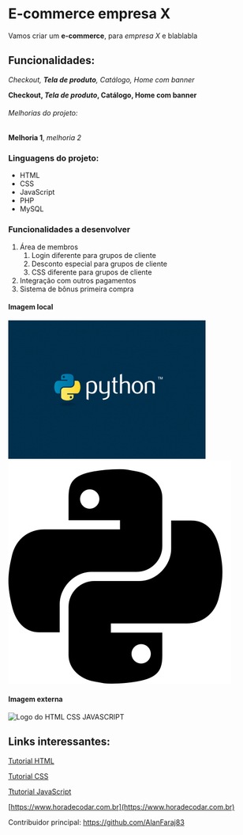 # E-commerce empresa X

Vamos criar um **e-commerce**, para *empresa X* e blablabla

## Funcionalidades:

_Checkout, **Tela de produto**, Catálogo, Home com banner_

**Checkout, _Tela de produto_, Catálogo, Home com banner**

###### Melhorias do projeto:

__Melhoria 1__, _melhoria 2_

### Linguagens do projeto:

* HTML
* CSS
* JavaScript
* PHP
* MySQL
  
### Funcionalidades a desenvolver

1. Área de membros
   1. Login diferente para grupos de cliente
   2. Desconto especial para grupos de cliente
   3. CSS diferente para grupos de cliente
2. Integração com outros pagamentos
3. Sistema de bônus primeira compra
   
#### Imagem local

![Logo do Pyton](img/PYTHON-400x280.png)
![Logo do Python2](img/python.png)

#### Imagem externa
![Logo do HTML CSS JAVASCRIPT](https://thumbs.dreamstime.com/b/grupo-do-%C3%ADcone-de-html-css-js-logotipo-desenvolvimento-da-web-e-javascript-s%C3%ADmbolo-programa%C3%A7%C3%A3o-154897294.jpg)

## Links interessantes:

[Tutorial HTML](https://www.hostinger.com.br/tutoriais/o-que-e-html-conceitos-basicos)

[Tutorial CSS](https://www.hostinger.com.br/tutoriais/o-que-e-css-guia-basico-de-css)

[Ttutorial JavaScript](https://www.hostinger.com.br/tutoriais/o-que-e-javascript)

[https://www.horadecodar.com.br](https://www.horadecodar.com.br)

Contribuidor principal: https://github.com/AlanFaraj83 
